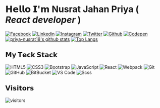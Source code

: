 # 𝗛𝗲𝗹𝗹𝗼 𝗜'𝗺 Nusrat Jahan Priya ( _React developer_ )

[![Facebook](https://img.shields.io/badge/-@priya-nusrat18-%231DA1F2?style=flat-square&logo=facebook&logoColor=ffffff)](https://facebook.com/NusratPriya.P18)
[![Linkedin](https://img.shields.io/badge/-@priya-nusrat18-%231DA1F2?style=flat-square&logo=Linkedin&logoColor=ffffff)](https://www.linkedin.com/in/nusrat-priya-4312ba240/)
[![Instagram](https://img.shields.io/badge/-@priya-nusrat18-%231DA1F2?style=flat-square&logo=instagram&logoColor=ffffff)](https://instagram.com/nusratjahanpriya8/)
[![Twitter](https://img.shields.io/badge/-@priya-nusrat18-%231DA1F2?style=flat-square&logo=twitter&logoColor=ffffff)](https://twitter.com/priya-nusrat18)
[![Github](https://img.shields.io/badge/-@priya-nusrat18-%23181717?style=flat-square&logo=github)](https://github.com/priya-nusrat18)
[![Codepen](https://img.shields.io/badge/-@priya-nusrat18-%23000000?style=flat-square&logo=codepen)](https://codepen.io/priya-nusrat18)
[![priya-nusrat18's github stats](https://github-readme-stats.vercel.app/api?username=priya-nusrat18&include_all_commits=true&count_private=true&show_icons=true&theme=merko)](https://github.com/anuraghazra/github-readme-stats)
[![Top Langs](https://github-readme-stats.vercel.app/api/top-langs/?username=priya-nusrat18&layout=compact&theme=merko)](https://github.com/anuraghazra/github-readme-stats)
## 𝗠𝘆 𝗧𝗲𝗰𝗸 𝗦𝘁𝗮𝗰𝗸
![HTML5](https://img.shields.io/badge/-HTML5-%23E44D27?style=flat-square&logo=html5&logoColor=ffffff)
![CSS3](https://img.shields.io/badge/-CSS3-%231572B6?style=flat-square&logo=css3)
![Bootstrap](https://img.shields.io/badge/-Bootstrap-563D7C?style=flat-square&logo=bootstrap)
![JavaScript](https://img.shields.io/badge/-JavaScript-%23F7DF1C?style=flat-square&logo=javascript&logoColor=000000&labelColor=%23F7DF1C&color=%23FFCE5A)
![React](https://img.shields.io/badge/-React-blue)
![Webpack](https://img.shields.io/badge/-Webpack-%232C3A42?style=flat-square&logo=webpack)
![Git](https://img.shields.io/badge/-Git-%23F05032?style=flat-square&logo=git&logoColor=%23ffffff)
![GitHub](https://img.shields.io/badge/-GitHub-181717?style=flat-square&logo=github)
![BitBucket](https://img.shields.io/badge/-BitBucket-darkblue?style=flat-square&logo=bitbucket)
![VS Code](https://img.shields.io/badge/-VSCode-%23007ACC?style=flat-square&logo=visual-studio-code)
![Scss](https://img.shields.io/badge/-Scss-%23CC6699?style=flat-square&logo=scss&logoColor=ffffff)
<!--
## Stackoverflow
[![priya-nusrat18 StackOverflow](https://github-readme-stackoverflow.vercel.app/?userID=9135470&theme=dark)](https://stackoverflow.com/users/9135470/priya-nusrat18) -->
## 𝗩𝗶𝘀𝗶𝘁𝗼𝗿𝘀
![visitors](https://visitor-badge.glitch.me/badge?page_id=priya-nusrat18)
